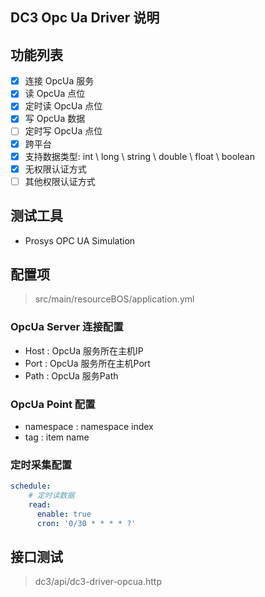 ## DC3 Opc Ua Driver 说明

## 功能列表

- [x] 连接 OpcUa 服务
- [x] 读 OpcUa 点位
- [x] 定时读 OpcUa 点位
- [x] 写 OpcUa 数据
- [ ] 定时写 OpcUa 点位
- [x] 跨平台
- [x] 支持数据类型:  int \ long \ string \ double \ float \ boolean
- [x] 无权限认证方式
- [ ] 其他权限认证方式

## 测试工具

- Prosys OPC UA Simulation

## 配置项

> src/main/resourceBOS/application.yml

### OpcUa Server 连接配置

- Host : OpcUa 服务所在主机IP
- Port : OpcUa 服务所在主机Port
- Path : OpcUa 服务Path

### OpcUa Point 配置

- namespace : namespace index
- tag : item name

### 定时采集配置

```yaml
schedule:
    # 定时读数据
    read:
      enable: true
      cron: '0/30 * * * * ?'
```

## 接口测试

> dc3/api/dc3-driver-opcua.http

